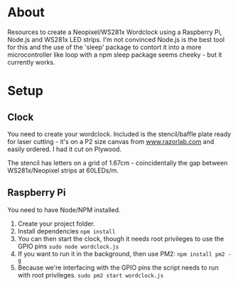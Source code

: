 # About
Resources to create a Neopixel/WS281x Wordclock using a Raspberry Pi, Node.js and WS281x LED strips. I'm not convinced Node.js is the best tool for this and the use of the 'sleep' package to contort it into a more microcontroller like loop with a npm sleep package seems cheeky - but it currently works. 


# Setup

## Clock
You need to create your wordclock. Included is the stencil/baffle plate ready for laser cutting - it's on a P2 size canvas from www.razorlab.com and easily ordered. I had it cut on Plywood. 

The stencil has letters on a grid of 1.67cm - coincidentally the gap between WS281x/Neopixel strips at 60LEDs/m. 

## Raspberry Pi

You need to have Node/NPM installed.

1. Create your project folder.
2. Install dependencies
   ```npm install```
3. You can then start the clock, though it needs root privileges to use the GPIO pins ```sudo node wordclock.js```
3. If you want to run it in the background, then use PM2:
  ```npm install pm2 -g```
4. Because we're interfacing with the GPIO pins the script needs to run with root privileges.
  ```sudo pm2 start wordclock.js```








